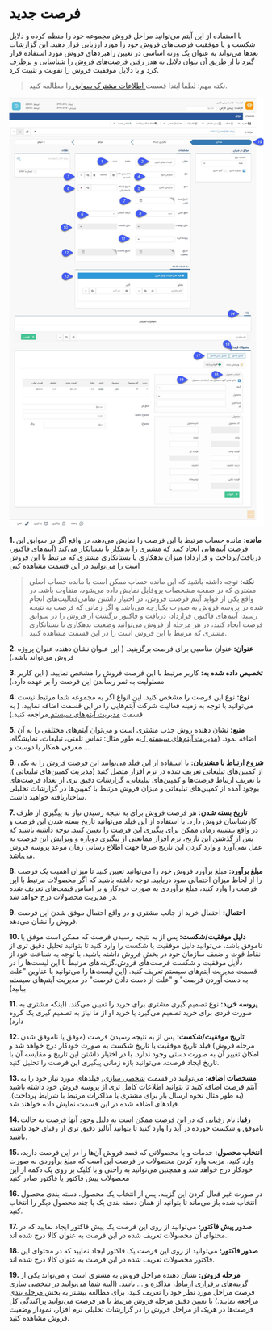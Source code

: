 # فرصت جدید 

با استفاده از این آیتم می‌توانید مراحل فروش مجموعه خود را منظم کرده و دلایل شکست و یا موفقیت فرصت‌های فروش خود را مورد ارزیابی قرار دهید. این گزارشات بعدها می‌تواند به عنوان یک وزنه اساسی در تعیین راهبردهای فروش مورد استفاده قرار گیرد تا از طریق آن بتوان دلایل به هدر رفتن فرصت‌های فروش را شناسایی و برطرف کرد و یا دلایل موفقیت فروش را تقویت و تثبیت کرد. 

> نکته مهم: لطفا ابتدا قسمت[ اطلاعات مشترک سوابق ](https://github.com/1stco/PayamGostarDocs/blob/master/help%202.5.4/Integrated-bank/Database/Records/Joint-record-information/Joint-record-information.md)را مطالعه کنید.

![](12.png)

**1. مانده:** مانده حساب مرتبط با این فرصت را نمایش می‌دهد، در واقع اگر در سوابق این فرصت آیتم‌هایی ایجاد کنید که مشتری را بدهکار یا بستانکار می‌کند (آیتم‌های فاکتور، دریافت/پرداخت و قرارداد) میزان بدهکاری یا بستانکاری مشتری که مرتبط با این فروش است را می‌توانید در این قسمت مشاهده کنی

> **نکته:** توجه داشته باشید که این مانده حساب ممکن است با مانده حساب اصلی مشتری که در صفحه مشخصات پروفایل نمایش داده می‌شود، متفاوت باشد. در واقع یکی از فواید آیتم فرصت فروش، در اختیار داشتن تمامی‌فعالیت‌های انجام شده در پروسه فروش به صورت یکپارچه می‌باشد و اگر زمانی که فرصت به نتیجه رسید، آیتم‌های فاکتور، قرارداد، دریافت و فاکتور برگشت از فروش را در سوابق فرصت ایجاد کنید، در هر مرحله از فروش می‌توانید وضعیت بدهکاری یا بستانکاری مشتری که مرتبط با این فروش است را در این قسمت مشاهده کنید.

**2.  عنوان:** عنوان مناسبی برای فرصت برگزینید. ( این عنوان نشان دهنده عنوان پروژه فروش می‌تواند باشد.)

**3. تخصیص داده شده به:** کاربر مرتبط با این فرصت فروش را مشخص نمایید. ( این کاربر مسئولیت به ثمر رساندن این فرصت را بر عهده دارد.)

**4. نوع:** نوع این فرصت را مشخص کنید. این انواع اگر به مجموعه شما مرتبط نیست می‌توانید با توجه به زمینه فعالیت شرکت آیتم‌هایی را در این قسمت اضافه نمایید. ( به قسمت [مدیریت آیتم‌های سیستم ](https://github.com/1stco/PayamGostarDocs/blob/master/help%202.5.4/Basic-Information/Management-of-system-items/Management-of-system-items.md)مراجعه کنید.)

**5. منبع:** نشان دهنده روش جذب مشتری است و می‌توان آیتم‌های مختلفی را به آن اضافه نمود. [(مدیریت آیتم‌های سیستم ) ](https://github.com/1stco/PayamGostarDocs/blob/master/help%202.5.4/Basic-Information/Management-of-system-items/Management-of-system-items.md)به طور مثال: تماس تلفنی، تبلیغات، نمایشگاه، معرفی همکار یا دوست و ...

**6. شروع ارتباط با مشتریان:** با استفاده از این فیلد می‌توانید این فرصت فروش را به یکی از کمپین‌های تبلیغاتی تعریف شده در نرم افزار متصل کنید (مدیریت کمپین‌های تبلیغاتی ). با تعریف ارتباط فرصت‌ها و کمپین‌های تبلیغاتی، گزارشات دقیق تری از تعداد فرصت‌های بوجود آمده از کمپین‌های تبلیغاتی و میزان فروش مرتبط با کمپین‌ها در گزارشات تحلیلی ساختاریافته خواهید داشت.


**7. تاریخ بسته شدن:** هر فرصت فروش برای به نتیجه رسیدن نیاز به پیگیری از طرف کارشناسان فروش دارد. با استفاده از این فیلد می‌توانید تاریخ بسته شدن این فرصت و در واقع بیشینه زمان ممکن برای پیگیری این فرصت را تعیین کنید. توجه داشته باشید که پس از گذشتن این تاریخ، نرم افزار ممانعتی از پیگیری دوباره و ویرایش این فرصت به عمل نمی‌آورد و وارد کردن این تاریخ صرفا جهت اطلاع رسانی زمان موعد پروسه فروش می‌باشد.

**8. مبلغ برآورد:** مبلغ برآورد فروش خود را می‌توانید تعیین کنید تا میزان اهمیت یک فرصت را از لحاظ میزان احتمالی سود دریابید. توجه داشته باشید که اگر محصولات مرتبط با این فرصت را وارد کنید، مبلغ برآوردی به صورت خودکار و بر اساس قیمت‌های تعریف شده در مدیریت محصولات درج خواهد شد.

**9. احتمال:** احتمال خرید از جانب مشتری و در واقع احتمال موفق شدن این فرصت فروش را نشان می‌دهد.

**10. دلیل موفقیت/شکست:** پس از به نتیجه رسیدن فرصت که ممکن است موفق یا ناموفق باشد، می‌توانید دلیل موفقیت یا شکست را وارد کنید تا بتوانید تحلیل دقیق تری از نقاط قوت و ضعف سازمان خود در بخش فروش داشته باشید. با توجه به شناخت خود از دلایل موفقیت و شکست فرصت‌های فروش،گزینه‌های مرتبط با این لیست‌ها را در قسمت مدیریت آیتم‌های سیستم تعریف کنید. (این لیست‌ها را می‌توانید با عناوین "علت به دست آوردن فرصت" و "علت از دست دادن فرصت" در مدیریت آیتم‌های سیستم بیابید)

**11. پروسه خرید:** نوع تصمیم گیری مشتری برای خرید را تعیین می‌کند. (اینکه مشتری به صورت فردی برای خرید تصمیم می‌گیرد یا خرید او از ما نیاز به تصمیم گیری یک گروه دارد)

**12. تاریخ موفقیت/شکست:** پس از به نتیجه رسیدن فرصت (موفق یا ناموفق شدن مرحله فروش) فیلد تاریخ موفقیت یا تاریخ شکست به صورت خودکار درج خواهد شد و امکان تغییر آن به صورت دستی وجود ندارد. با در اختیار داشتن این تاریخ و مقایسه آن با تاریخ ایجاد فرصت، می‌توانید بازه زمانی پیگیری این فرصت را تحلیل کنید.

**13. مشخصات اضافه:** می‌توانید در قسمت [شخصی سازی،](https://github.com/1stco/PayamGostarDocs/blob/master/help%202.5.4/Settings/Personalization-crm/Overview/General-information/Add-features/Add-features.md) فیلدهای مورد نیاز خود را به آیتم فرصت اضافه کنید تا بتوانید اطلاعات کامل تری از پروسه فروش خود داشته باشید (به طور مثال نحوه ارسال بار برای مشتری یا مذاکرات مرتبط با شرایط پرداخت). فیلدهای اضافه شده در این قسمت نمایش داده خواهند شد.

**14. رقبا:** نام رقبایی که در این فرصت ممکن است به دلیل وجود آنها فرصت به حالت ناموفق و شکست خورده در آید را وارد کنید تا بتوانید آنالیز دقیق تری از رقبای خود داشته باشید.

**15. انتخاب محصول:** خدمات و یا محصولاتی که قصد فروش آن‌ها را در این فرصت دارید، وارد کنید. مزیت وارد کردن محصولات در فرصت این است که مبلغ برآوردی به صورت خودکار درج خواهد شد و همچنین می‌توانید به راحتی و با کلیک بر روی یک دکمه از این محصولات پیش فاکتور یا فاکتور صادر کنید

**16.** در صورت غیر فعال کردن این گزینه، پس از انتخاب یک محصول، دسته بندی محصول انتخاب شده باز می‌ماند تا بتوانید از همان دسته بندی یک یا چند محصول دیگر را انتخاب کنید.

**17. صدور پیش فاکتور:** می‌توانید از روی این فرصت یک پیش فاکتور ایجاد نمایید که در محتوای آن محصولات تعریف شده در این فرصت به عنوان کالا درج شده اند.

**18. صدور فاکتور:** می‌توانید از روی این فرصت یک فاکتور ایجاد نمایید که در محتوای این فاکتور محصولات تعریف شده در این فرصت به عنوان کالا درج شده اند.

**19. مرحله فروش:** نشان دهنده مراحل فروش به مشتری است و می‌تواند یکی از گزینه‌های برقراری ارتباط، مذاکره و ... باشد. (البته شما می‌توانید در شخصی سازی فرصت مراحل مورد نظر خود را تعریف کنید، برای مطالعه بیشتر به بخش[ مرحله بندی ](https://github.com/1stco/PayamGostarDocs/blob/master/help2.5.4/Settings/Personalization-crm/Overview/General-information/leveling/leveling.md)مراجعه نمایید.) با تعیین دقیق مرحله فروش مرتبط با هر فرصت می‌توانید پراکندگی کل فرصت‌ها در هریک از مراحل فروش را در گزارشات تحلیلی نرم افزار، نمودار وضعیت فروش مشاهده کنید.

